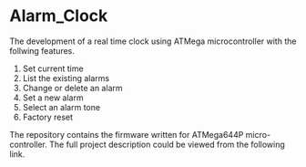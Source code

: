 # Alarm_Clock
The development of a real time clock using ATMega microcontroller with the follwing features.

1. Set current time 
2. List the existing alarms 
3. Change or delete an alarm 
4. Set a new alarm
5. Select an alarm tone 
6. Factory reset

The repository contains the firmware written for ATMega644P micro-controller.
The full project description could be viewed from the following link.
